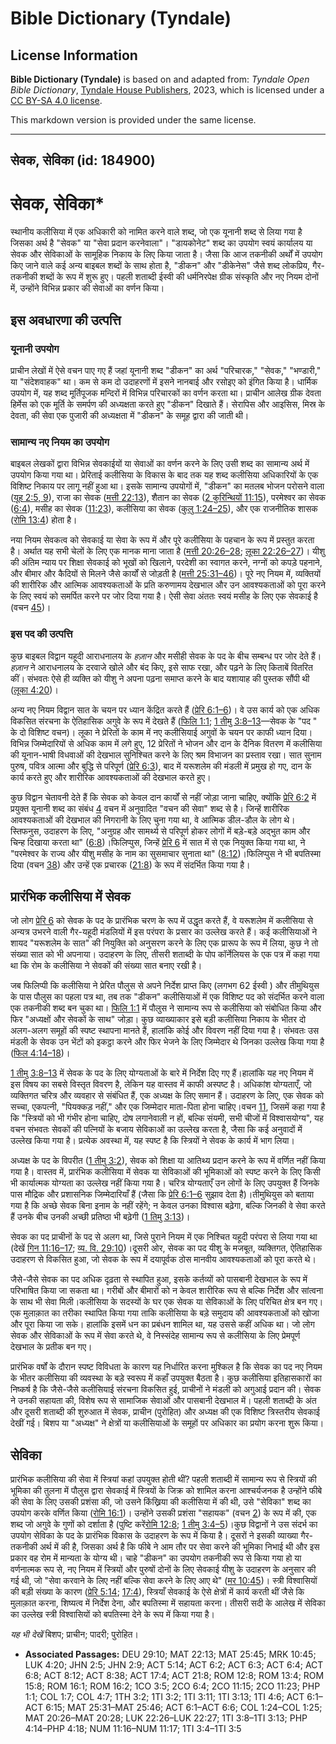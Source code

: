 # Bible Dictionary (Tyndale)

## License Information

**Bible Dictionary (Tyndale)** is based on and adapted from: _Tyndale Open Bible Dictionary_, [Tyndale House Publishers](https://tyndaleopenresources.com/), 2023, which is licensed under a [CC BY-SA 4.0 license](https://creativecommons.org/licenses/by-sa/4.0/legalcode.en).

This markdown version is provided under the same license.



--------------------------------

## सेवक, सेविका (id: 184900)

सेवक, सेविका\*
==============

स्थानीय कलीसिया में एक अधिकारी को नामित करने वाले शब्द, जो एक यूनानी शब्द से लिया गया है जिसका अर्थ है "सेवक" या "सेवा प्रदान करनेवाला"। "डायकोनेट" शब्द का उपयोग स्वयं कार्यालय या सेवक और सेविकाओं के सामूहिक निकाय के लिए किया जाता है। जैसा कि आज तकनीकी अर्थों में उपयोग किए जाने वाले कई अन्य बाइबल शब्दों के साथ होता है, "डीकन" और "डीकेनेस" जैसे शब्द लोकप्रिय, गैर\-तकनीकी शब्दों के रूप में शुरू हुए। पहली शताब्दी ईस्वी की धर्मनिरपेक्ष ग्रीक संस्कृति और नए नियम दोनों में, उन्होंने विभिन्न प्रकार की सेवाओं का वर्णन किया।

इस अवधारणा की उत्पत्ति
----------------------

### यूनानी उपयोग

प्राचीन लेखों में ऐसे वचन पाए गए हैं जहां यूनानी शब्द "डीकन" का अर्थ "परिचारक," "सेवक," "भण्डारी," या "संदेशवाहक" था। कम से कम दो उदाहरणों में इसने नानबाई और रसोइए को इंगित किया है। धार्मिक उपयोग में, यह शब्द मूर्तिपूजक मन्दिरों में विभिन्न परिचारकों का वर्णन करता था। प्राचीन आलेख ग्रीक देवता हिर्मेस को एक मूर्ति के समर्पण की अध्यक्षता करते हुए "डीकन" दिखाते हैं। सेरापिस और आइसिस, मिस्र के देवता, की सेवा एक पुजारी की अध्यक्षता में "डीकन" के समूह द्वारा की जाती थी।

### सामान्य नए नियम का उपयोग

बाइबल लेखकों द्वारा विभिन्न सेवकाईयों या सेवाओं का वर्णन करने के लिए उसी शब्द का सामान्य अर्थ में उपयोग किया गया था। प्रेरिताई कलीसिया के विकास के बाद तक यह शब्द कलीसिया अधिकारियों के एक विशिष्ट निकाय पर लागू नहीं हुआ था। इसके सामान्य उपयोगों में, "डीकन" का मतलब भोजन परोसने वाला ([यूह 2:5, 9](https://ref.ly/John2:5)), राजा का सेवक ([मत्ती 22:13](https://ref.ly/Matt22:13)), शैतान का सेवक ([2 कुरिन्थियों 11:15](https://ref.ly/2Cor11:15)), परमेश्वर का सेवक ([6:4](https://ref.ly/2Cor6:4)), मसीह का सेवक ([11:23](https://ref.ly/2Cor11:23)), कलीसिया का सेवक ([कुलु 1:24–25](https://ref.ly/Col1:24-Col1:25)), और एक राजनीतिक शासक ([रोमि 13:4](https://ref.ly/Rom13:4)) होता है।

नया नियम सेवकत्व को सेवकाई या सेवा के रूप में और पूरे कलीसिया के पहचान के रूप में प्रस्तुत करता है। अर्थात यह सभी चेलों के लिए एक मानक माना जाता है ([मत्ती 20:26–28](https://ref.ly/Matt20:26-Matt20:28); [लूका 22:26–27](https://ref.ly/Luke22:26-Luke22:27))। यीशु की अंतिम न्याय पर शिक्षा सेवकाई को भूखों को खिलाने, परदेशी का स्वागत करने, नग्नों को कपड़े पहनाने, और बीमार और कैदियों से मिलने जैसे कार्यों से जोड़ती है ([मत्ती 25:31–46](https://ref.ly/Matt25:31-Matt25:46))। पूरे नए नियम में, व्यक्तियों की शारीरिक और आत्मिक आवश्यकताओं के प्रति करुणामय देखभाल और उन आवश्यकताओं को पूरा करने के लिए स्वयं को समर्पित करने पर जोर दिया गया है। ऐसी सेवा अंततः स्वयं मसीह के लिए एक सेवकाई है (वचन [45](https://ref.ly/Matt25:45))।

### इस पद की उत्पत्ति

कुछ बाइबल विद्वान यहूदी आराधनालय के *हज़ान* और मसीही सेवक के पद के बीच सम्बन्ध पर जोर देते हैं।*हज़ान* ने आराधनालय के दरवाजे खोले और बंद किए, इसे साफ रखा, और पढ़ने के लिए किताबें वितरित कीं। संभवतः ऐसे ही व्यक्ति को यीशु ने अपना पढ़ना समाप्त करने के बाद यशायाह की पुस्तक सौंपी थी ([लूका 4:20](https://ref.ly/Luke4:20))।

अन्य नए नियम विद्वान सात के चयन पर ध्यान केंद्रित करते हैं ([प्रेरि 6:1–6](https://ref.ly/Acts6:1-Acts6:6))। वे उस कार्य को एक अधिक विकसित संरचना के ऐतिहासिक अगुवे के रूप में देखते हैं ([फिलि 1:1](https://ref.ly/Phil1:1); [1 तीमु 3:8–13](https://ref.ly/1Tim3:8-1Tim3:13)—सेवक के "पद " के दो विशिष्ट वचन)। लूका ने प्रेरितों के काम में नए कलीसियाई अगुवों के चयन पर काफी ध्यान दिया। विभिन्न जिम्मेदारियों से अधिक काम में लगे हुए, 12 प्रेरितों ने भोजन और दान के दैनिक वितरण में कलीसिया की यूनान\-भाषी विधवाओं की देखभाल सुनिश्चित करने के लिए श्रम विभाजन का प्रस्ताव रखा। सात सुनाम पुरुष, पवित्र आत्मा और बुद्धि से परिपूर्ण ([प्रेरि 6:3](https://ref.ly/Acts6:3)), बाद में यरूशलेम की मंडली में प्रमुख हो गए, दान के कार्य करते हुए और शारीरिक आवश्यकताओं की देखभाल करते हुए।

कुछ विद्वान चेतावनी देते हैं कि सेवक को केवल दान कार्यों से नहीं जोड़ा जाना चाहिए, क्योंकि [प्रेरि 6:2](https://ref.ly/Acts6:2) में प्रयुक्त यूनानी शब्द का संबंध [4](https://ref.ly/Acts6:4) वचन में अनुवादित "वचन की सेवा" शब्द से है। जिन्हें शारीरिक आवश्यकताओं की देखभाल की निगरानी के लिए चुना गया था, वे आत्मिक डील\-डौल के लोग थे।स्तिफनुस, उदाहरण के लिए, "अनुग्रह और सामर्थ्य से परिपूर्ण होकर लोगों में बड़े\-बड़े अद्भुत काम और चिन्ह दिखाया करता था" ([6:8](https://ref.ly/Acts6:8))।फिलिप्पुस, जिन्हें [प्रेरि 6](https://ref.ly/Acts6:1-Acts6:15) में सात में से एक नियुक्त किया गया था, ने "परमेश्वर के राज्य और यीशु मसीह के नाम का सुसमाचार सुनाता था" ([8:12](https://ref.ly/Acts8:12))।फिलिप्पुस ने भी बपतिस्मा दिया (वचन [38](https://ref.ly/Acts8:38)) और उन्हें एक प्रचारक ([21:8](https://ref.ly/Acts21:8)) के रूप में संदर्भित किया गया है।

प्रारंभिक कलीसिया में सेवक
--------------------------

जो लोग [प्रेरि 6](https://ref.ly/Acts6:1-Acts6:15) को सेवक के पद के प्रारंभिक चरण के रूप में उद्धृत करते हैं, वे यरूशलेम में कलीसिया से अन्यत्र उभरने वाली गैर\-यहूदी मंडलियों में इस परंपरा के प्रसार का उल्लेख करते हैं। कई कलीसियाओं ने शायद "यरूशलेम के सात" की नियुक्ति को अनुसरण करने के लिए एक प्रारूप के रूप में लिया, कुछ ने तो संख्या सात को भी अपनाया। उदाहरण के लिए, तीसरी शताब्दी के पोप कॉर्नेलियस के एक पत्र में कहा गया था कि रोम के कलीसिया ने सेवकों की संख्या सात बनाए रखी है।

जब फिलिप्पी कि कलीसिया ने प्रेरित पौलुस से अपने निर्देश प्राप्त किए (लगभग 62 ईस्वी ) और तीमुथियुस के पास पौलुस का पहला पत्र था, तब तक "डीकन" कलीसियाओं में एक विशिष्ट पद को संदर्भित करने वाला एक तकनीकी शब्द बन चुका था। [फिलि 1:1](https://ref.ly/Phil1:1) में पौलुस ने सामान्य रूप से कलीसिया को संबोधित किया और फिर "अध्यक्षों और सेवकों के साथ" जोड़ा। कुछ व्याख्याकार इसे बड़ी कलीसिया निकाय के भीतर दो अलग\-अलग समूहों की स्पष्ट स्थापना मानते हैं, हालांकि कोई और विवरण नहीं दिया गया है। संभवतः उस मंडली के सेवक उन भेंटों को इकट्ठा करने और फिर भेजने के लिए जिम्मेदार थे जिनका उल्लेख किया गया है ([फिल 4:14–18](https://ref.ly/Phil4:14-Phil4:18))।

[1 तीमु 3:8–13](https://ref.ly/1Tim3:8-1Tim3:13) में सेवक के पद के लिए योग्यताओं के बारे में निर्देश दिए गए हैं।हालांकि यह नए नियम में इस विषय का सबसे विस्तृत विवरण है, लेकिन यह वास्तव में काफी अस्पष्ट है। अधिकांश योग्यताएँ, जो व्यक्तिगत चरित्र और व्यवहार से संबंधित हैं, एक अध्यक्ष के लिए समान हैं। उदाहरण के लिए, एक सेवक को सच्चा, एकपत्नी, "पियक्कड़ नहीं," और एक जिम्मेदार माता\-पिता होना चाहिए।वचन [11](https://ref.ly/1Tim3:11), जिसमें कहा गया है कि "स्त्रियों को भी गंभीर होना चाहिए, दोष लगानेवाली न हों, बल्कि संयमी, सभी चीजों में विश्वासयोग्य", यह वचन संभवतः सेवकों की पत्नियों के बजाय सेविकाओं का उल्लेख करता है, जैसा कि कई अनुवादों में उल्लेख किया गया है। प्रत्येक अवस्था में, यह स्पष्ट है कि स्त्रियों ने सेवक के कार्य में भाग लिया।

अध्यक्ष के पद के विपरीत ([1 तीमु 3:2](https://ref.ly/1Tim3:2)), सेवक को शिक्षा या आतिथ्य प्रदान करने के रूप में वर्णित नहीं किया गया है। वास्तव में, प्रारंभिक कलीसिया में सेवक या सेविकाओं की भूमिकाओं को स्पष्ट करने के लिए किसी भी कार्यात्मक योग्यता का उल्लेख नहीं किया गया है। चरित्र योग्यताएँ उन लोगों के लिए उपयुक्त हैं जिनके पास मौद्रिक और प्रशासनिक जिम्मेदारियाँ हैं (जैसा कि [प्रेरि 6:1–6](https://ref.ly/Acts6:1-Acts6:6) सुझाव देता है)।तीमुथियुस को बताया गया है कि अच्छे सेवक बिना इनाम के नहीं रहेंगे; न केवल उनका विश्वास बढ़ेगा, बल्कि जिनकी वे सेवा करते हैं उनके बीच उनकी अच्छी प्रतिष्ठा भी बढ़ेगी ([1 तिमु 3:13](https://ref.ly/1Tim3:13))।

सेवक का पद प्राचीनों के पद से अलग था, जिसे पुराने नियम में एक निश्चित यहूदी परंपरा से लिया गया था (देखें [गिन 11:16–17](https://ref.ly/Num11:16-Num11:17); [व्य. वि. 29:10](https://ref.ly/Deut29:10))।दूसरी ओर, सेवक का पद यीशु के मजबूत, व्यक्तिगत, ऐतिहासिक उदाहरण से विकसित हुआ, जो सेवक के रूप में दयापूर्वक ठोस मानवीय आवश्यकताओं को पूरा करते थे।

जैसे\-जैसे सेवक का पद अधिक दृढ़ता से स्थापित हुआ, इसके कर्तव्यों को पासबानी देखभाल के रूप में परिभाषित किया जा सकता था। गरीबों और बीमारों को न केवल शारीरिक रूप से बल्कि निर्देश और सांत्वना के साथ भी सेवा मिली।कलीसिया के सदस्यों के घर एक सेवक या सेविकाओं के लिए परिचित क्षेत्र बन गए।एक मुलाक़ात का तरीका स्थापित किया गया ताकि कलीसिया के बड़े समुदाय की आवश्यकताओं को खोजा और पूरा किया जा सके। हालांकि इसमें धन का प्रबंधन शामिल था, यह उससे कहीं अधिक था। जो लोग सेवक और सेविकाओं के रूप में सेवा करते थे, वे निस्संदेह सामान्य रूप से कलीसिया के लिए प्रेमपूर्ण देखभाल के प्रतीक बन गए।

प्रारंभिक वर्षों के दौरान स्पष्ट विविधता के कारण यह निर्धारित करना मुश्किल है कि सेवक का पद नए नियम के भीतर कलीसिया की व्यवस्था के बड़े स्वरूप में कहाँ उपयुक्त बैठता है। कुछ कलीसिया इतिहासकारों का निष्कर्ष है कि जैसे\-जैसे कलीसियाई संरचना विकसित हुई, प्राचीनों ने मंडली को अगुआई प्रदान की। सेवक ने उनकी सहायता की, विशेष रूप से सामाजिक सेवाओं और पासबानी देखभाल में। पहली शताब्दी के अंत और दूसरी शताब्दी की शुरुआत में सेवक, प्राचीन (पुरोहित) और अध्यक्ष की एक विशिष्ट त्रिस्तरीय सेवकाई देखीं गई। बिशप या "अध्यक्ष" ने क्षेत्रों या कलीसियाओं के समूहों पर अधिकार का प्रयोग करना शुरू किया।

सेविका
------

प्रारंभिक कलीसिया की सेवा में स्त्रियां कहां उपयुक्त होती थीं? पहली शताब्दी में सामान्य रूप से स्त्रियों की भूमिका की तुलना में पौलुस द्वारा सेवकाई में स्त्रियों के जिक्र को शामिल करना आश्चर्यजनक है उन्होंने फीबे की सेवा के लिए उसकी प्रशंसा की, जो उसने किंख्रिया की कलीसिया में की थी, उसे "सेविका" शब्द का उपयोग करके वर्णित किया ([रोमि 16:1](https://ref.ly/Rom16:1))। उन्होंने उसकी प्रशंसा "सहायक" (वचन [2](https://ref.ly/Rom16:2)) के रूप में की, एक शब्द जो अगुवे के गुणों को दर्शाता है (पुष्टि करें[रोमि 12:8](https://ref.ly/Rom12:8); [1 तीमु 3:4–5](https://ref.ly/1Tim3:4-1Tim3:5))।कुछ विद्वानों ने उस संदर्भ का उपयोग सेविका के पद के प्रारंभिक विकास के उदाहरण के रूप में किया है। दूसरों ने इसकी व्याख्या गैर\-तकनीकी अर्थ में की है, जिसका अर्थ है कि फीबे ने आम तौर पर सेवा करने की भूमिका निभाई थी और इस प्रकार वह रोम में मान्यता के योग्य थी। चाहे "डीकन" का उपयोग तकनीकी रूप से किया गया हो या वर्णनात्मक रूप से, नए नियम में स्त्रियों और पुरुषों दोनों के लिए सेवकाई यीशु के उदाहरण के अनुसार की गई थी, जो "सेवा करवाने के लिए नहीं बल्कि सेवा करने के लिए आए थे" ([मर 10:45](https://ref.ly/Mark10:45))। स्त्री विश्वासियों की बड़ी संख्या के कारण ([प्रेरि 5:14](https://ref.ly/Acts5:14); [17:4](https://ref.ly/Acts17:4)), स्त्रियाँ सेवकाई के ऐसे क्षेत्रों में कार्य करती थीं जैसे कि मुलाक़ात करना, शिष्यत्व में निर्देश देना, और बपतिस्मा में सहायता करना। तीसरी सदी के आलेख में सेविका का उल्लेख स्त्री विश्वासियों को बपतिस्मा देने के रूप में किया गया है।

*यह भी देखें* बिशप; प्राचीन; पादरी; पुरोहित।

* **Associated Passages:** DEU 29:10; MAT 22:13; MAT 25:45; MRK 10:45; LUK 4:20; JHN 2:5; JHN 2:9; ACT 5:14; ACT 6:2; ACT 6:3; ACT 6:4; ACT 6:8; ACT 8:12; ACT 8:38; ACT 17:4; ACT 21:8; ROM 12:8; ROM 13:4; ROM 15:8; ROM 16:1; ROM 16:2; 1CO 3:5; 2CO 6:4; 2CO 11:15; 2CO 11:23; PHP 1:1; COL 1:7; COL 4:7; 1TH 3:2; 1TI 3:2; 1TI 3:11; 1TI 3:13; 1TI 4:6; ACT 6:1–ACT 6:15; MAT 25:31–MAT 25:46; ACT 6:1–ACT 6:6; COL 1:24–COL 1:25; MAT 20:26–MAT 20:28; LUK 22:26–LUK 22:27; 1TI 3:8–1TI 3:13; PHP 4:14–PHP 4:18; NUM 11:16–NUM 11:17; 1TI 3:4–1TI 3:5

